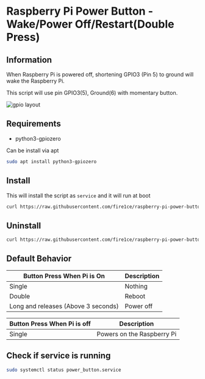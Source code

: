 
# Raspberry Pi Power Button - Wake/Power Off/Restart(Double Press)

## Information

When Raspberry Pi is powered off, shortening GPIO3 (Pin 5) to ground will wake the Raspberry Pi.

This script will use pin GPIO3(5), Ground(6) with momentary button.

![gpio layout](https://github.com/fire1ce/raspberry-pi-power-button/raw/main/gpio_layout.jpg)

## Requirements

* python3-gpiozero

Can be install via apt

```bash
sudo apt install python3-gpiozero
```

## Install

This will install the script as `service` and it will run at boot

```bash
curl https://raw.githubusercontent.com/fire1ce/raspberry-pi-power-button/main/install.sh | bash
```

## Uninstall

```bash
curl https://raw.githubusercontent.com/fire1ce/raspberry-pi-power-button/main/uninstall.sh | bash
```

## Default Behavior

| __Button Press When Pi is On__      | __Description__ |
| ----------------------------------- | --------------- |
| Single                              | Nothing         |
| Double                              | Reboot          |
| Long and releases (Above 3 seconds) | Power off       |

| __Button Press When Pi is off__ | __Description__            |
| ------------------------------- | -------------------------- |
| Single                          | Powers on the Raspberry Pi |

## Check if service is running

```bash
sudo systemctl status power_button.service
```
